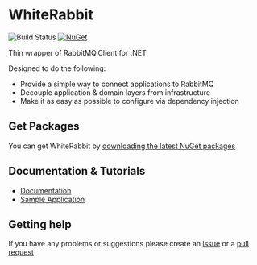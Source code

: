 # WhiteRabbit

![Build Status](https://ci.appveyor.com/api/projects/status/github/RagtimeWilly/whiterabbit?branch=master&svg=true)
[![NuGet](https://img.shields.io/nuget/v/WhiteRabbit.svg)](https://www.nuget.org/packages/WhiteRabbit/)

Thin wrapper of RabbitMQ.Client for .NET

Designed to do the following:

* Provide a simple way to connect applications to RabbitMQ 
* Decouple application & domain layers from infrastructure
* Make it as easy as possible to configure via dependency injection

## Get Packages

You can get WhiteRabbit by [downloading the latest NuGet packages](https://github.com/RagtimeWilly/WhiteRabbit/wiki/Getting-started)

## Documentation & Tutorials

* [Documentation](https://github.com/RagtimeWilly/WhiteRabbit/wiki)
* [Sample Application](https://github.com/RagtimeWilly/WhiteRabbit/tree/master/src/WhiteRabbit.SampleApp)

## Getting help

If you have any problems or suggestions please create an [issue](https://github.com/RagtimeWilly/WhiteRabbit/issues) or a [pull request](https://github.com/RagtimeWilly/WhiteRabbit/pulls)